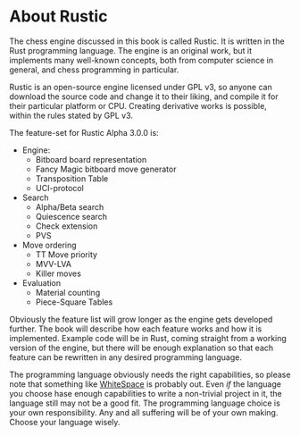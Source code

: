 # About Rustic

The chess engine discussed in this book is called Rustic. It is written in the
Rust programming language. The engine is an original work, but it
implements many well-known concepts, both from computer science in general,
and chess programming in particular.

Rustic is an open-source engine licensed under GPL v3, so anyone can
download the source code and change it to their liking, and compile it for
their particular platform or CPU. Creating derivative works is possible,
within the rules stated by GPL v3.

The feature-set for Rustic Alpha 3.0.0 is:

- Engine:
  - Bitboard board representation
  - Fancy Magic bitboard move generator
  - Transposition Table
  - UCI-protocol
- Search
  - Alpha/Beta search
  - Quiescence search
  - Check extension
  - PVS
- Move ordering
  - TT Move priority
  - MVV-LVA
  - Killer moves
- Evaluation
  - Material counting
  - Piece-Square Tables

Obviously the feature list will grow longer as the engine gets developed
further. The book will describe how each feature works and how it is
implemented. Example code will be in Rust, coming straight from a working
version of the engine, but there will be enough explanation so that each
feature can be rewritten in any desired programming language.

The programming language obviously needs the right capabilities, so please
note that something like
[WhiteSpace](https://en.wikipedia.org/wiki/Whitespace_(programming_language))
is probably out. Even _if_ the language you choose hase enough capabilities
to write a non-trivial project in it, the language still may not be a good
fit. The programming language choice is your own responsibility. Any and
all suffering will be of your own making. Choose your language wisely.
